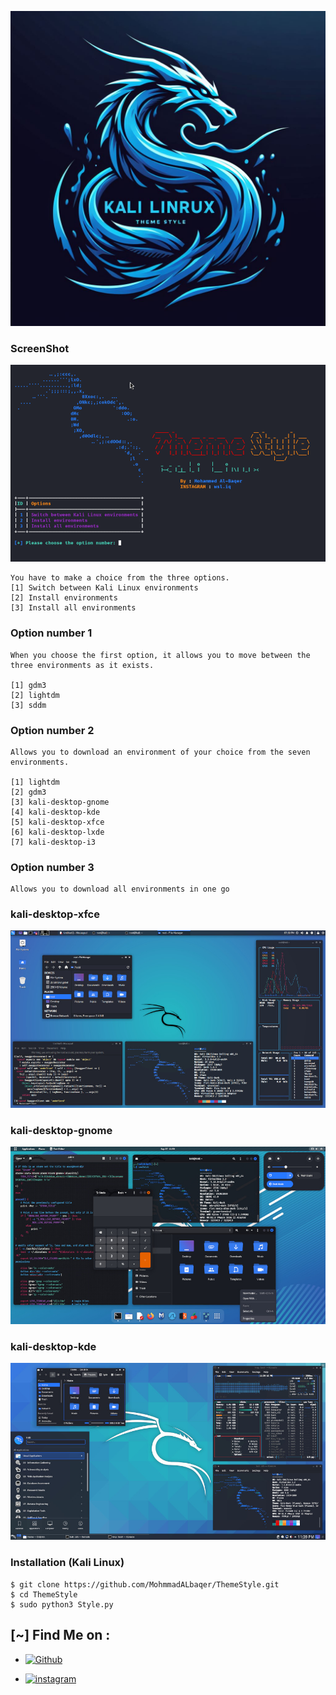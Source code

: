 ![Logo](logo.jpeg)

### ScreenShot


![Logo](ThemeStyleIMAGE.png)


```
You have to make a choice from the three options.
[1] Switch between Kali Linux environments
[2] Install environments
[3] Install all environments
```

### Option number 1
```
When you choose the first option, it allows you to move between the three environments as it exists.

[1] gdm3
[2] lightdm
[3] sddm

```

### Option number 2
```
Allows you to download an environment of your choice from the seven environments.

[1] lightdm
[2] gdm3
[3] kali-desktop-gnome
[4] kali-desktop-kde
[5] kali-desktop-xfce
[6] kali-desktop-lxde
[7] kali-desktop-i3

```

### Option number 3
```
Allows you to download all environments in one go

```

### kali-desktop-xfce


![Logo](kali-desktop-xfce.jpg)


### kali-desktop-gnome


![Logo](kali-desktop-gnome.jpg)

### kali-desktop-kde


![Logo](kali-desktop-kde.jpg)




### Installation (Kali Linux)

```
$ git clone https://github.com/MohmmadALbaqer/ThemeStyle.git
$ cd ThemeStyle
$ sudo python3 Style.py
```




## [~] Find Me on :

- [![Github](https://img.shields.io/badge/Github-MohnnadALbaqer-green?style=for-the-badge&logo=github)](https://github.com/MohmmadALbaqer)


- [![instagram](https://img.shields.io/badge/Instagram-r94xs-green?style=for-the-badge&logo=instagram)](https://instagram.com/r94xs)

